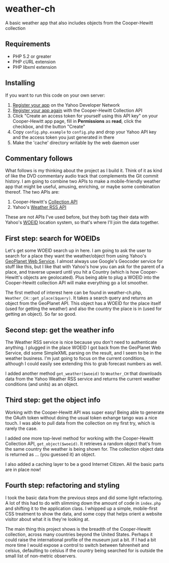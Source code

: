 # weather-ch

A basic weather app that also includes objects from the Cooper-Hewitt collection

## Requirements

* PHP 5.2 or greater
* PHP cURL extension
* PHP libxml extension

## Installing

If you want to run this code on your own server:

1. [Register your app](https://developer.apps.yahoo.com/wsregapp/) on the Yahoo Developer Network
2. [Register your app again](https://collection.cooperhewitt.org/api/keys/register/) with the Cooper-Hewitt Collection API
3. Click "Create an access token for yourself using this API key" on your Cooper-Hewitt app page, fill in **Permissions** as **read**, click the checkbox, and the button "Create"
4. Copy `config.php.example` to `config.php` and drop your Yahoo API key and the access token you just generated in there
5. Make the 'cache' directory writable by the web daemon user

## Commentary follows

What follows is my thinking about the project as I build it. Think of it as kind of like the DVD commentary audio track that complements the Git commit history. I am going to combine two APIs to make a mobile-friendly weather app that might be useful, amusing, enriching, or maybe some combination thereof. The two APIs are:

1. Cooper-Hewitt's [Collection API](https://collection.cooperhewitt.org/api/)
2. Yahoo's [Weather RSS API](http://developer.yahoo.com/weather/)

These are not APIs I've used before, but they both tag their data with Yahoo's [WOEID](http://developer.yahoo.com/geo/geoplanet/guide/concepts.html) location system, so that's where I'll join the data together.

## First step: search for WOEIDs

Let's get some WOEID search up in here. I am going to ask the user to search for a place they want the weather/object from using Yahoo's [GeoPlanet Web Service](http://developer.yahoo.com/geo/geoplanet/guide/api_docs.html). I almost always use Google's Geocoder service for stuff like this, but I like that with Yahoo's how you can ask for the parent of a place, and traverse upward until you hit a Country (which is how Cooper-Hewitt's objects are geolocated). Plus being able to plug a WOEID into the Cooper-Hewitt collection API will make everything go a lot smoother.

The first method of interest here can be found in weather-ch.php, `Weather_CH::get_place($query)`. It takes a search query and returns an object from the GeoPlanet API. This object has a WOEID for the place itself (used for getting the weather) and also the country the place is in (used for getting an object). So far so good.

## Second step: get the weather info

The Weather RSS service is nice because you don't need to authenticate anything. I plugged in the place WOEID I got back from the GeoPlanet Web Service, did some SimpleXML parsing on the result, and I seem to be in the weather business. I'm just going to focus on the current conditions, although I could easily see extending this to grab forecast numbers as well.

I added another method `get_weather($woeid)` to `Weather_CH` that downloads data from the Yahoo Weather RSS service and returns the current weather conditions (and units) as an object.

## Third step: get the object info

Working with the Cooper-Hewitt API was super easy! Being able to generate the OAuth token without doing the usual token exhange tango was a nice touch. I was able to pull data from the collection on my first try, which is rarely the case.

I added one more top-level method for working with the Cooper-Hewitt Collection API, `get_object($woeid)`. It retrieves a random object that's from the same country the weather is being shown for. The collection object data is returned as ... (you guessed it) an object.

I also added a caching layer to be a good Internet Citizen. All the basic parts are in place now!
 
## Fourth step: refactoring and styling

I took the basic data from the previous steps and did some light refactoring. A lot of this had to do with slimming down the amount of code in `index.php` and shifting it to the application class. I whipped up a simple, mobile-first CSS treatment to show the data, and some copy that helps orient a website visitor about what it is they're looking at.

The main thing this project shows is the breadth of the Cooper-Hewitt collection, across many countries beyond the United States. Perhaps it could raise the international profile of the museum just a bit. If I had a bit more time I would expose a control to switch between fahrenheit and celsius, defaulting to celsius if the country being searched for is outside the small list of non-metric observers.

